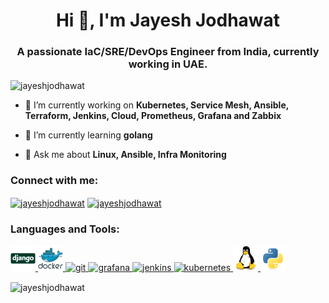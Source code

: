 <h1 align="center">Hi 👋, I'm Jayesh Jodhawat</h1>
<h3 align="center">A passionate IaC/SRE/DevOps Engineer from India, currently working in UAE.</h3>

<p align="left"> <img src="https://komarev.com/ghpvc/?username=jayeshjodhawat&label=Profile%20views&color=0e75b6&style=flat" alt="jayeshjodhawat" /> </p>

- 🔭 I’m currently working on **Kubernetes, Service Mesh, Ansible, Terraform, Jenkins, Cloud, Prometheus, Grafana and Zabbix**

- 🌱 I’m currently learning **golang**

- 💬 Ask me about **Linux, Ansible, Infra Monitoring**

<h3 align="left">Connect with me:</h3>
<p align="left">
<a href="https://twitter.com/jayeshjodhawat" target="blank"><img align="center" src="https://raw.githubusercontent.com/rahuldkjain/github-profile-readme-generator/neutral-icons/src/images/icons/Social/twitter.svg" alt="jayeshjodhawat" height="30" width="40" /></a>
<a href="https://linkedin.com/in/jayeshjodhawat" target="blank"><img align="center" src="https://raw.githubusercontent.com/rahuldkjain/github-profile-readme-generator/neutral-icons/src/images/icons/Social/linked-in-alt.svg" alt="jayeshjodhawat" height="30" width="40" /></a>
</p>

<h3 align="left">Languages and Tools:</h3>
<p align="left"> <a href="https://www.djangoproject.com/" target="_blank"> <img src="https://raw.githubusercontent.com/devicons/devicon/master/icons/django/django-original.svg" alt="django" width="40" height="40"/> </a> <a href="https://www.docker.com/" target="_blank"> <img src="https://raw.githubusercontent.com/devicons/devicon/master/icons/docker/docker-original-wordmark.svg" alt="docker" width="40" height="40"/> </a> <a href="https://git-scm.com/" target="_blank"> <img src="https://www.vectorlogo.zone/logos/git-scm/git-scm-icon.svg" alt="git" width="40" height="40"/> </a> <a href="https://grafana.com" target="_blank"> <img src="https://www.vectorlogo.zone/logos/grafana/grafana-icon.svg" alt="grafana" width="40" height="40"/> </a> <a href="https://www.jenkins.io" target="_blank"> <img src="https://www.vectorlogo.zone/logos/jenkins/jenkins-icon.svg" alt="jenkins" width="40" height="40"/> </a> <a href="https://kubernetes.io" target="_blank"> <img src="https://www.vectorlogo.zone/logos/kubernetes/kubernetes-icon.svg" alt="kubernetes" width="40" height="40"/> </a> <a href="https://www.linux.org/" target="_blank"> <img src="https://raw.githubusercontent.com/devicons/devicon/master/icons/linux/linux-original.svg" alt="linux" width="40" height="40"/> </a> <a href="https://www.python.org" target="_blank"> <img src="https://raw.githubusercontent.com/devicons/devicon/master/icons/python/python-original.svg" alt="python" width="40" height="40"/> </a> </p>

<p><img align="center" src="https://github-readme-stats.vercel.app/api/top-langs?username=jayeshjodhawat&show_icons=true&locale=en&layout=compact" alt="jayeshjodhawat" /></p>
